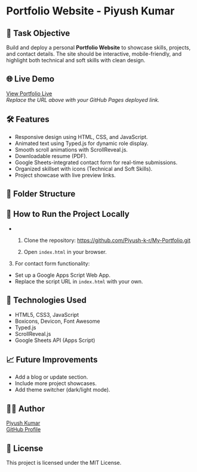 # Portfolio Website - Piyush Kumar

## 📌 Task Objective
Build and deploy a personal **Portfolio Website** to showcase skills, projects, and contact details. The site should be interactive, mobile-friendly, and highlight both technical and soft skills with clean design.

## 🌐 Live Demo
[View Portfolio Live](https://piyush-k-r.github.io/My-Portfolio/)  
_Replace the URL above with your GitHub Pages deployed link._

## 🛠️ Features
- Responsive design using HTML, CSS, and JavaScript.
- Animated text using Typed.js for dynamic role display.
- Smooth scroll animations with ScrollReveal.js.
- Downloadable resume (PDF).
- Google Sheets-integrated contact form for real-time submissions.
- Organized skillset with icons (Technical and Soft Skills).
- Project showcase with live preview links.
## 📁 Folder Structure

## 🚀 How to Run the Project Locally
- 1. Clone the repository: https://github.com/Piyush-k-r/My-Portfolio.git
 
  2. Open `index.html` in your browser.

3. For contact form functionality:
- Set up a Google Apps Script Web App.
- Replace the script URL in `index.html` with your own.

## 📌 Technologies Used
- HTML5, CSS3, JavaScript
- Boxicons, Devicon, Font Awesome
- Typed.js
- ScrollReveal.js
- Google Sheets API (Apps Script)

## 📈 Future Improvements
- Add a blog or update section.
- Include more project showcases.
- Add theme switcher (dark/light mode).

## 🧑‍💻 Author
[Piyush Kumar](https://www.linkedin.com/in/piyush-kumar-8365b6217/)  
[GitHub Profile](https://github.com/Piyush-k-r)

## 📜 License
This project is licensed under the MIT License.
